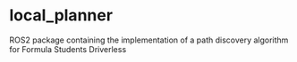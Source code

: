# local_planner
ROS2 package containing the implementation of a path discovery algorithm for Formula Students Driverless 
